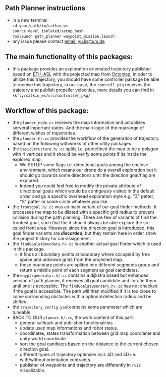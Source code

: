 ## Path Planner instructions
- in a new terminal:  
  `cd your/path/to/catkin_ws`  
  `source devel_isolated/setup.bash`  
  `roslaunch path_planner waypoint_mission.launch`  
- any issue please contact [email:](yu.li@tum.de) yu.li@tum.de
## The main functionality of this packages:
- this package provides an exploration orientated trajectory publisher based on [ETH-ASL](https://github.com/ethz-asl/mav_trajectory_generation) with
    the projected map from [Octomap](https://github.com/OctoMap/octomap_mapping), in oder to ultilize this trajectory,
    you should have some controller  package be able to receive this trajectory, in our case, the `controll_pkg` 
    receives the trajetory and publish propeller velocities, more details
    you can find in `kkfly/catkin_ws/src/controller_pkg/`
## Workflow of this package:
- the `planner_node.cc` receives the map information and actualizes serveral important states. And the main logic of the rearrange of 
    different wishes of trajectories.
- the `planner.h/.cc` provides the workflow of the generation of trajectory. based on the following withworks of other ultity packages
- the `basicStructure.h/.cc` splits i.e. predefined the map to be a polygon with 4 vertices and it should be verify some points if its
    inside the explored map.
    - We SETUP some flags i.e. directional goals among the enclose environment, which means our drone do a overall exploration but it should
        go towards some directions until the direction goal/flag are explored. 
    - Indeed you could feel free to modify the private attribute of directional goals which would be contigously visited in the default order
        and go a specific overhead exploration style e.g. "Z" patter, "S" patter or some circle whatever you like.
- the `frontgoal.h/.cc` was an main variant of our goal finder methods. It processes the map to be dilated with a specific grid radius to prevent
    collision during the path planning. There are few of variants of find the frontest goal, such that the it should always be able explore the
    so-called front area. However, since the direction goal is introduced, this goal finder variants are ***discarded***, but they remain here in order
    show the project history for uni-assignment. 
- the `findGoalatBoundary.h/.cc` is another actual goal finder which is used in this package.  
    - it finds all boundary points at boundary where occupied by free space and unknown grids from the projected map.
    - these boundary points are splited into different segments group and return a middle point of each segment as goal candidates.
- the `wayptrgenerator.h/.cc` contains a dijkstra based but enhanced version of path planner, it receives all goal candidate and iteratie them
    until one is accessible. The `findGoalatBoundary.h/.cc` has not checked if the goal is accessible. The path will then modified if it is too 
    close to some surrounding obstacles with a optional detection radius and be shifted.
- the `trajectory_config.yaml`contains some parameter which are tuneable.
- BACK TO OUR `planner.h/.cc`, the work content of this part:
    - general callback and publisher functionalities.
    - update used map informations and robot status.
    - coordinates, states transformation between grid map coordiante and unity world coordinate.
    - sort the goal candiates based on the distance to the current chosen direction goal.
    - different types of trajectory optimizer incl. 4D and 3D i.e. with/without orientation contraints.
    - publisher of waypoints and trajectory are differently in `rviz` visualizable.
